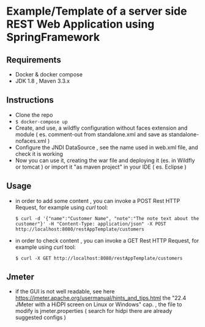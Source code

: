 Example/Template of a server side REST Web Application using SpringFramework
========

Requirements
--------
* Docker & docker compose
* JDK 1.8 , Maven 3.3.x

Instructions
--------
* Clone the repo
* `` $ docker-compose up ``
* Create, and use, a wildfly configuration without faces extension and module ( es. comment-out from standalone.xml and save as standalone-nofaces.xml )
* Configure the JNDI DataSource , see the name used in web.xml file, and check it is working
* Now you can use it, creating the war file and deploying it  (es. in Wildfly or tomcat ) or import it "as maven project" in your IDE ( es. Eclipse ) 

Usage
--------

* in order to add some content , you can invoke a POST Rest HTTP Request, for example using _curl_ tool:

	`` $ curl -d '{"name":"Customer Name", "note":"The note text about the customer"}' -H "Content-Type: application/json" -X POST http://localhost:8080/restAppTemplate/customers ``

* in order to check content , you can invoke a GET Rest HTTP Request, for example using _curl_ tool: 

	`` $ curl -X GET http://localhost:8080/restAppTemplate/customers ``
	

Jmeter
--------	
*  if the GUI is not well readable, see here https://jmeter.apache.org/usermanual/hints_and_tips.html the "22.4 JMeter with a HiDPI screen on Linux or Windows" cap. , the file to modify is jmeter.properties ( search for hidpi there are already suggested configs )
  